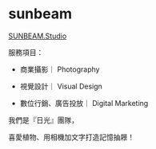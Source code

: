 # sunbeam


[SUNBEAM.Studio](https://www.facebook.com/sunbeamstudio.co "SUNBEAM.Studio")


服務項目：


* 商業攝影｜ Photography


* 視覺設計｜ Visual Design


* 數位行銷、廣告投放｜ Digital Marketing



我們是『日光』團隊，


喜愛植物、用相機加文字打造記憶抽屜！



